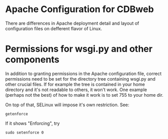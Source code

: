 # Apache Configuration for CDBweb

There are differences in Apache deployment detail
and layout of configuration files on defferent flavor
of Linux.

# Permissions for wsgi.py and other components
In addition to granting permissions in the Apache configuration file, correct permissions
need to be set for the directory tree containing wsgi.py and other crucial files.
If for example the tree is contained in your home directory and it's not readable to others,
it won't work. One example (perhaps not the best) of how to make it work is to set 755 to your home dir.

On top of that, SELinux will impose it's own restriction. See:
```
getenforce
```

If it shows "Enforcing", try
```
sudo setenforce 0
```
